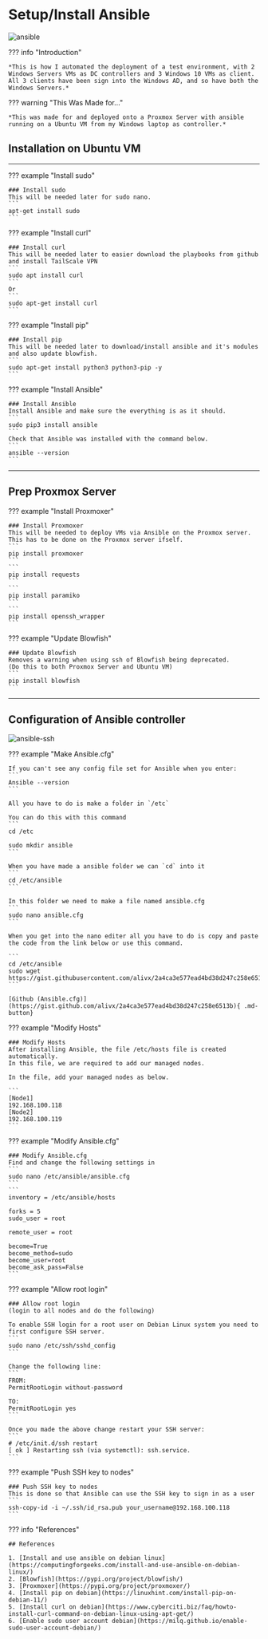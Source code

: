 # Setup/Install Ansible

![ansible](img/ansible-ubuntu.png)

??? info "Introduction"

    *This is how I automated the deployment of a test environment, with 2 Windows Servers VMs as DC controllers and 3 Windows 10 VMs as client. All 3 clients have been sign into the Windows AD, and so have both the Windows Servers.*

??? warning "This Was Made for..."

    *This was made for and deployed onto a Proxmox Server with ansible running on a Ubuntu VM from my Windows laptop as controller.*

## Installation on Ubuntu VM

--------------------

??? example "Install sudo"

    ### Install sudo
    This will be needed later for sudo nano.
    ```
    apt-get install sudo 
    ```


??? example "Install curl"

    ### Install curl
    This will be needed later to easier download the playbooks from github and install TailScale VPN
    ```
    sudo apt install curl
    ```
    Or
    ```
    sudo apt-get install curl
    ```



??? example "Install pip"

    ### Install pip
    This will be needed later to download/install ansible and it's modules and also update blowfish.
    ```
    sudo apt-get install python3 python3-pip -y
    ```



??? example "Install Ansible"

    ### Install Ansible
    Install Ansible and make sure the everything is as it should.
    ```
    sudo pip3 install ansible 
    ```
    Check that Ansible was installed with the command below.
    ```
    ansible --version
    ```

----------------

## Prep Proxmox Server

??? example "Install Proxmoxer"

    ### Install Proxmoxer
    This will be needed to deploy VMs via Ansible on the Proxmox server.
    This has to be done on the Proxmox server ifself.
    ```
    pip install proxmoxer
    ```
    ```
    pip install requests
    ```
    ```
    pip install paramiko
    ```
    ```
    pip install openssh_wrapper
    ```



??? example "Update Blowfish"

    ### Update Blowfish
    Removes a warning when using ssh of Blowfish being deprecated. 
    (Do this to both Proxmox Server and Ubuntu VM)
    ```
    pip install blowfish
    ```


--------------------

## Configuration of Ansible controller

![ansible-ssh](img/Ansible-ssh.png)

??? example "Make Ansible.cfg"
    
    If you can't see any config file set for Ansible when you enter:
    ```
    Ansible --version
    ```

    All you have to do is make a folder in `/etc`

    You can do this with this command
    ```
    cd /etc

    sudo mkdir ansible
    ```

    When you have made a ansible folder we can `cd` into it
    ```
    cd /etc/ansible
    ```

    In this folder we need to make a file named ansible.cfg
    ```
    sudo nano ansible.cfg
    ```

    When you get into the nano editer all you have to do is copy and paste the code from the link below or use this command.

    ```
    cd /etc/ansible
    sudo wget https://gist.githubusercontent.com/alivx/2a4ca3e577ead4bd38d247c258e6513b/raw/fe2b9b1c7abc2b52cc6998525718c9a40c7e02a5/ansible.cfg
    ```

    [Github (Ansible.cfg)](https://gist.github.com/alivx/2a4ca3e577ead4bd38d247c258e6513b){ .md-button}


??? example "Modify Hosts"

    ### Modify Hosts
    After installing Ansible, the file /etc/hosts file is created automatically. 
    In this file, we are required to add our managed nodes.

    In the file, add your managed nodes as below.

    ```
    [Node1]
    192.168.100.118
    [Node2]
    192.168.100.119
    ```



??? example "Modify Ansible.cfg"

    ### Modify Ansible.cfg 
    Find and change the following settings in 
    ```
    sudo nano /etc/ansible/ansible.cfg
    ```
    ```
    inventory = /etc/ansible/hosts

    forks = 5
    sudo_user = root

    remote_user = root

    become=True
    become_method=sudo
    become_user=root
    become_ask_pass=False
    ```



??? example "Allow root login"

    ### Allow root login
    (login to all nodes and do the following)

    To enable SSH login for a root user on Debian Linux system you need to first configure SSH server. 
    ```
    sudo nano /etc/ssh/sshd_config
    ```

    Change the following line:
    ```
    FROM:
    PermitRootLogin without-password
    
    TO:
    PermitRootLogin yes
    ```

    Once you made the above change restart your SSH server:
    ```
    # /etc/init.d/ssh restart
    [ ok ] Restarting ssh (via systemctl): ssh.service.
    ```



??? example "Push SSH key to nodes"

    ### Push SSH key to nodes
    This is done so that Ansible can use the SSH key to sign in as a user
    ```
    ssh-copy-id -i ~/.ssh/id_rsa.pub your_username@192.168.100.118
    ```



??? info "References"

    ## References 

    1. [Install and use ansible on debian linux](https://computingforgeeks.com/install-and-use-ansible-on-debian-linux/)
    2. [Blowfish](https://pypi.org/project/blowfish/)
    3. [Proxmoxer](https://pypi.org/project/proxmoxer/)
    4. [Install pip on debian](https://linuxhint.com/install-pip-on-debian-11/)
    5. [Install curl on debian](https://www.cyberciti.biz/faq/howto-install-curl-command-on-debian-linux-using-apt-get/)
    6. [Enable sudo user account debian](https://milq.github.io/enable-sudo-user-account-debian/)
